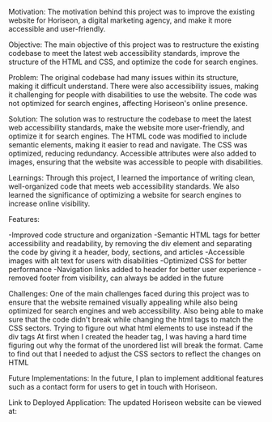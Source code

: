 Motivation:
The motivation behind this project was to improve the existing website for Horiseon, a digital marketing agency, and make it more accessible and user-friendly.

Objective:
The main objective of this project was to restructure the existing codebase to meet the latest web accessibility standards, improve the structure of the HTML and CSS, and optimize the code for search engines.

Problem:
The original codebase had many issues within its structure, making it difficult understand. There were also accessibility issues, making it challenging for people with disabilities to use the website. The code was not optimized for search engines, affecting Horiseon's online presence.


Solution:
The solution was to restructure the codebase to meet the latest web accessibility standards, make the website more user-friendly, and optimize it for search engines. The HTML code was modified to include semantic elements, making it easier to read and navigate. The CSS was optimized, reducing redundancy. Accessible attributes were also added to images, ensuring that the website was accessible to people with disabilities.

Learnings:
Through this project, I learned the importance of writing clean, well-organized code that meets web accessibility standards. We also learned the significance of optimizing a website for search engines to increase online visibility. 

Features:

-Improved code structure and organization
-Semantic HTML tags for better accessibility and readability, by removing the div element and separating the code by giving it a header, body, sections, and articles
-Accessible images with alt text for users with disabilities
-Optimized CSS for better performance
-Navigation links added to header for better user experience
-removed footer from visibility, can always be added in the future

Challenges:
One of the main challenges faced during this project was to ensure that the website remained visually appealing while also being optimized for search engines and web accessibility. Also being able to make sure that the code didn't break while changing the html tags to match the CSS sectors.
Trying to figure out what html elements to use instead if the div tags 
At first when I created the header tag, I was having a hard time figuring out why the format of the unordered list will break the format. Came to find out that I needed to adjust the CSS sectors to reflect the changes on HTML

Future Implementations:
In the future, I plan to implement additional features such as a contact form for users to get in touch with Horiseon.

Link to Deployed Application:
The updated Horiseon website can be viewed at: 